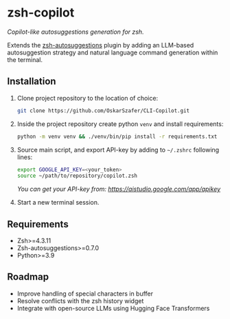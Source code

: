 # zsh-copilot

_Copilot-like autosuggestions generation for zsh._

Extends the [zsh-autosuggestions](https://github.com/zsh-users/zsh-autosuggestions) plugin by adding an LLM-based autosuggestion strategy and natural language command generation within the terminal.


## Installation

1. Clone project repository to the location of choice:

    ```sh
    git clone https://github.com/OskarSzafer/CLI-Copilot.git
    ```

2. Inside the project repository create python ```venv``` and install requirements:

    ```sh
    python -m venv venv && ./venv/bin/pip install -r requirements.txt
    ```

3. Source main script, and export API-key by adding to ```~/.zshrc``` following lines:

    ```sh
    export GOOGLE_API_KEY=<your_token>
    source ~/path/to/repository/copilot.zsh
    ```

    _You can get your API-key from: https://aistudio.google.com/app/apikey_

4. Start a new terminal session.


## Requirements

- Zsh>=4.3.11
- Zsh-autosuggestions>=0.7.0
- Python>=3.9


## Roadmap

- Improve handling of special characters in buffer
- Resolve conflicts with the zsh history widget
- Integrate with open-source LLMs using Hugging Face Transformers
